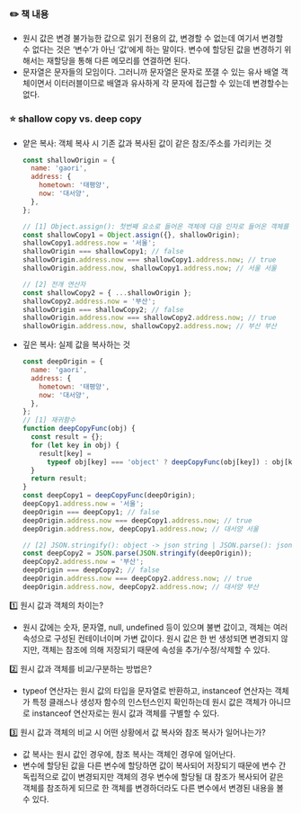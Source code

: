 ### ✏️ 책 내용

- 원시 값은 변경 불가능한 값으로 읽기 전용의 값, 변경할 수 없는데 여기서 변경할 수 없다는 것은 ‘변수’가 아닌 ‘값’에게 하는 말이다. 변수에 할당된 값을 변경하기 위해서는 재할당을 통해 다른 메모리를 연결하면 된다.
- 문자열은 문자들의 모임이다. 그러니까 문자열은 문자로 쪼갤 수 있는 유사 배열 객체이면서 이터러블이므로 배열과 유사하게 각 문자에 접근할 수 있는데 변경할수는 없다.

### ⭐️ shallow copy vs. deep copy

- 얕은 복사: 객체 복사 시 기존 값과 복사된 값이 같은 참조/주소를 가리키는 것

  ```jsx
  const shallowOrigin = {
    name: 'gaori',
    address: {
      hometown: '태평양',
      now: '대서양',
    },
  };

  // [1] Object.assign(): 첫번째 요소로 들어온 객체에 다음 인자로 들어온 객체를 복사한다.
  const shallowCopy1 = Object.assign({}, shallowOrigin);
  shallowCopy1.address.now = '서울';
  shallowOrigin === shallowCopy1; // false
  shallowOrigin.address.now === shallowCopy1.address.now; // true
  shallowOrigin.address.now, shallowCopy1.address.now; // 서울 서울

  // [2] 전개 연산자
  const shallowCopy2 = { ...shallowOrigin };
  shallowCopy2.address.now = '부산';
  shallowOrigin === shallowCopy2; // false
  shallowOrigin.address.now === shallowCopy2.address.now; // true
  shallowOrigin.address.now, shallowCopy2.address.now; // 부산 부산
  ```

- 깊은 복사: 실제 값을 복사하는 것

  ```jsx
  const deepOrigin = {
    name: 'gaori',
    address: {
      hometown: '태평양',
      now: '대서양',
    },
  };
  // [1] 재귀함수
  function deepCopyFunc(obj) {
    const result = {};
    for (let key in obj) {
      result[key] =
        typeof obj[key] === 'object' ? deepCopyFunc(obj[key]) : obj[key];
    }
    return result;
  }
  const deepCopy1 = deepCopyFunc(deepOrigin);
  deepCopy1.address.now = '서울';
  deepOrigin === deepCopy1; // false
  deepOrigin.address.now === deepCopy1.address.now; // true
  deepOrigin.address.now, deepCopy1.address.now; // 대서양 서울

  // [2] JSON.stringify(): object -> json string | JSON.parse(): json string -> object
  const deepCopy2 = JSON.parse(JSON.stringify(deepOrigin));
  deepCopy2.address.now = '부산';
  deepOrigin === deepCopy2; // false
  deepOrigin.address.now === deepCopy2.address.now; // true
  deepOrigin.address.now, deepCopy2.address.now; // 대서양 부산
  ```

<aside>
1️⃣ 원시 값과 객체의 차이는?

</aside>

- 원시 값에는 숫자, 문자열, null, undefined 등이 있으며 불변 값이고, 객체는 여러 속성으로 구성된 컨테이너이며 가변 값이다. 원시 값은 한 번 생성되면 변경되지 않지만, 객체는 참조에 의해 저장되기 때문에 속성을 추가/수정/삭제할 수 있다.

<aside>
2️⃣ 원시 값과 객체를 비교/구분하는 방법은?

</aside>

- typeof 연산자는 원시 값의 타입을 문자열로 반환하고, instanceof 연산자는 객체가 특정 클래스나 생성자 함수의 인스턴스인지 확인하는데 원시 값은 객체가 아니므로 instanceof 연산자로는 원시 값과 객체를 구별할 수 있다.

<aside>
3️⃣ 원시 값과 객체의 비교 시 어떤 상황에서 값 복사와 참조 복사가 일어나는가?

</aside>

- 값 복사는 원시 값인 경우에, 참조 복사는 객체인 경우에 일어난다.
- 변수에 할당된 값을 다른 변수에 할당하면 값이 복사되어 저장되기 때문에 변수 간 독립적으로 값이 변경되지만 객체의 경우 변수에 할당될 대 참조가 복사되어 같은 객체를 참조하게 되므로 한 객체를 변경하더라도 다른 변수에서 변경된 내용을 볼 수 있다.
